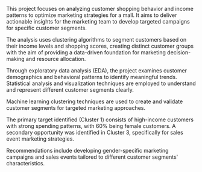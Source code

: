 This project focuses on analyzing customer shopping behavior and income patterns to optimize marketing strategies for a mall. It aims to deliver actionable insights for the marketing team to develop targeted campaigns for specific customer segments.

The analysis uses clustering algorithms to segment customers based on their income levels and shopping scores, creating distinct customer groups with the aim of providing a data-driven foundation for marketing decision-making and resource allocation.

Through exploratory data analysis (EDA), the project examines customer demographics and behavioral patterns to identify meaningful trends. Statistical analysis and visualization techniques are employed to understand and represent different customer segments clearly.

Machine learning clustering techniques are used to create and validate customer segments for targeted marketing approaches.

The primary target identified (Cluster 1) consists of high-income customers with strong spending patterns, with 60% being female customers.
A secondary opportunity was identified in Cluster 3, specifically for sales event marketing strategies.

Recommendations include developing gender-specific marketing campaigns and sales events tailored to different customer segments' characteristics.
